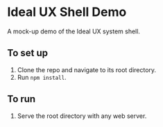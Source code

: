 # Ideal UX Shell Demo

A mock-up demo of the Ideal UX system shell.


## To set up

1. Clone the repo and navigate to its root directory.
2. Run `npm install`.

## To run

1. Serve the root directory with any web server.